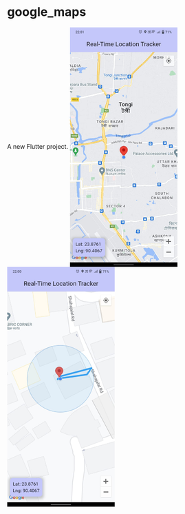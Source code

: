 # google_maps

A new Flutter project.
<img align="center" alt ="homePage" width ="250" src="https://github.com/Hasib2k21/google_maps/blob/master/1.jpg"></img>
<img align="center" alt ="homePage" width ="250" src="https://github.com/Hasib2k21/google_maps/blob/master/2.jpg"></img>
